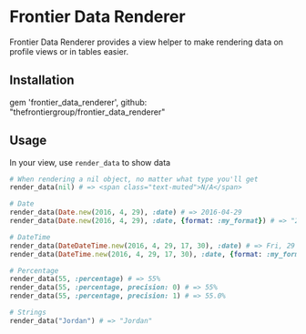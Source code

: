 # Frontier Data Renderer

Frontier Data Renderer provides a view helper to make rendering data on profile views or in tables easier.

## Installation

gem 'frontier_data_renderer', github: "thefrontiergroup/frontier_data_renderer"

## Usage

In your view, use `render_data` to show data

```ruby
# When rendering a nil object, no matter what type you'll get
render_data(nil) # => <span class="text-muted">N/A</span>

# Date
render_data(Date.new(2016, 4, 29), :date) # => 2016-04-29
render_data(Date.new(2016, 4, 29), :date, {format: :my_format}) # => "29/4/2016"

# DateTime
render_data(DateDateTime.new(2016, 4, 29, 17, 30), :date) # => Fri, 29 April 2016 17:30:00 +0000
render_data(DateTime.new(2016, 4, 29, 17, 30), :date, {format: :my_format}) # => "29/4/2016 5:30PM"

# Percentage
render_data(55, :percentage) # => 55%
render_data(55, :percentage, precision: 0) # => 55%
render_data(55, :percentage, precision: 1) # => 55.0%

# Strings
render_data("Jordan") # => "Jordan"

